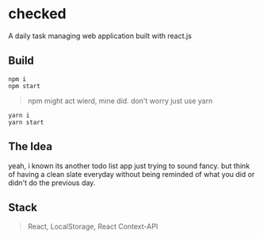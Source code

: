 # checked
A daily task managing web application built with react.js

## Build

``` 
npm i
npm start 
```
>npm might act wierd, mine did. don't worry just use yarn
``` 
yarn i
yarn start 
```
## The Idea
yeah, i known its another todo list app just trying to sound fancy. but think of having a clean slate everyday without 
being reminded of what you did or didn't do the previous day.

## Stack
>React, LocalStorage, React Context-API
